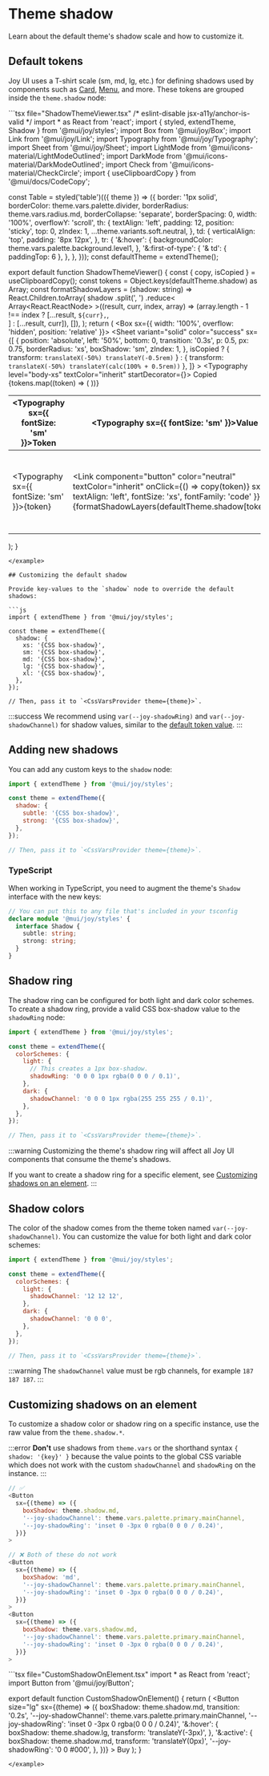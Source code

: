 # Theme shadow

Learn about the default theme's shadow scale and how to customize it.

## Default tokens

Joy UI uses a T-shirt scale (sm, md, lg, etc.) for defining shadows used by components such as [Card](https://mui.com/joy-ui/react-card/), [Menu](https://mui.com/joy-ui/react-menu/), and more.
These tokens are grouped inside the `theme.shadow` node:

<example name="ShadowThemeViewer">
```tsx file="ShadowThemeViewer.tsx"
/* eslint-disable jsx-a11y/anchor-is-valid */
import * as React from 'react';
import { styled, extendTheme, Shadow } from '@mui/joy/styles';
import Box from '@mui/joy/Box';
import Link from '@mui/joy/Link';
import Typography from '@mui/joy/Typography';
import Sheet from '@mui/joy/Sheet';
import LightMode from '@mui/icons-material/LightModeOutlined';
import DarkMode from '@mui/icons-material/DarkModeOutlined';
import Check from '@mui/icons-material/CheckCircle';
import { useClipboardCopy } from '@mui/docs/CodeCopy';

const Table = styled('table')(({ theme }) => ({
  border: '1px solid',
  borderColor: theme.vars.palette.divider,
  borderRadius: theme.vars.radius.md,
  borderCollapse: 'separate',
  borderSpacing: 0,
  width: '100%',
  overflowY: 'scroll',
  th: {
    textAlign: 'left',
    padding: 12,
    position: 'sticky',
    top: 0,
    zIndex: 1,
    ...theme.variants.soft.neutral,
  },
  td: {
    verticalAlign: 'top',
    padding: '8px 12px',
  },
  tr: {
    '&:hover': {
      backgroundColor: theme.vars.palette.background.level1,
    },
    '&:first-of-type': {
      '& td': { paddingTop: 6 },
    },
  },
}));
const defaultTheme = extendTheme();

export default function ShadowThemeViewer() {
  const { copy, isCopied } = useClipboardCopy();
  const tokens = Object.keys(defaultTheme.shadow) as Array<keyof Shadow>;
  const formatShadowLayers = (shadow: string) =>
    React.Children.toArray(
      shadow
        .split(', ')
        .reduce<
          Array<React.ReactNode>
        >((result, curr, index, array) => (array.length - 1 !== index ? [...result, `${curr},`, <br />] : [...result, curr]), []),
    );
  return (
    <Box sx={{ width: '100%', overflow: 'hidden', position: 'relative' }}>
      <Sheet
        variant="solid"
        color="success"
        sx={[
          {
            position: 'absolute',
            left: '50%',
            bottom: 0,
            transition: '0.3s',
            p: 0.5,
            px: 0.75,
            borderRadius: 'xs',
            boxShadow: 'sm',
            zIndex: 1,
          },
          isCopied
            ? { transform: `translateX(-50%) translateY(-0.5rem)` }
            : { transform: `translateX(-50%) translateY(calc(100% + 0.5rem))` },
        ]}
      >
        <Typography level="body-xs" textColor="inherit" startDecorator={<Check />}>
          Copied
        </Typography>
      </Sheet>
      <Table>
        <thead>
          <tr>
            <th>
              <Typography sx={{ fontSize: 'sm' }}>Token</Typography>
            </th>
            <th>
              <Typography sx={{ fontSize: 'sm' }}>Value</Typography>
            </th>
            <th>
              <Typography startDecorator={<LightMode />} sx={{ fontSize: 'sm' }}>
                Light
              </Typography>
            </th>
            <th>
              <Typography startDecorator={<DarkMode />} sx={{ fontSize: 'sm' }}>
                Dark
              </Typography>
            </th>
          </tr>
        </thead>
        <tbody>
          {tokens.map((token) => (
            <tr key={token}>
              <td>
                <Typography sx={{ fontSize: 'sm' }}>{token}</Typography>
              </td>
              <td>
                <Link
                  component="button"
                  color="neutral"
                  textColor="inherit"
                  onClick={() => copy(token)}
                  sx={{ textAlign: 'left', fontSize: 'xs', fontFamily: 'code' }}
                >
                  {formatShadowLayers(defaultTheme.shadow[token])}
                </Link>
              </td>
              <td data-joy-color-scheme="light">
                <Sheet
                  variant="outlined"
                  sx={{
                    width: 64,
                    height: 64,
                    boxShadow: (theme) => theme.shadow[token],
                    borderRadius: 'xs',
                    mr: 2,
                  }}
                />
              </td>
              <td data-joy-color-scheme="dark">
                <Sheet
                  variant="outlined"
                  sx={{
                    width: 64,
                    height: 64,
                    boxShadow: (theme) => theme.shadow[token],
                    borderRadius: 'xs',
                  }}
                />
              </td>
            </tr>
          ))}
        </tbody>
      </Table>
    </Box>
  );
}
```
</example>

## Customizing the default shadow

Provide key-values to the `shadow` node to override the default shadows:

```js
import { extendTheme } from '@mui/joy/styles';

const theme = extendTheme({
  shadow: {
    xs: '{CSS box-shadow}',
    sm: '{CSS box-shadow}',
    md: '{CSS box-shadow}',
    lg: '{CSS box-shadow}',
    xl: '{CSS box-shadow}',
  },
});

// Then, pass it to `<CssVarsProvider theme={theme}>`.
```

:::success
We recommend using `var(--joy-shadowRing)` and `var(--joy-shadowChannel)` for shadow values, similar to the [default token value](#default-tokens).
:::

## Adding new shadows

You can add any custom keys to the `shadow` node:

```js
import { extendTheme } from '@mui/joy/styles';

const theme = extendTheme({
  shadow: {
    subtle: '{CSS box-shadow}',
    strong: '{CSS box-shadow}',
  },
});

// Then, pass it to `<CssVarsProvider theme={theme}>`.
```

### TypeScript

When working in TypeScript, you need to augment the theme's `Shadow` interface with the new keys:

```ts
// You can put this to any file that's included in your tsconfig
declare module '@mui/joy/styles' {
  interface Shadow {
    subtle: string;
    strong: string;
  }
}
```

## Shadow ring

The shadow ring can be configured for both light and dark color schemes.
To create a shadow ring, provide a valid CSS box-shadow value to the `shadowRing` node:

```js
import { extendTheme } from '@mui/joy/styles';

const theme = extendTheme({
  colorSchemes: {
    light: {
      // This creates a 1px box-shadow.
      shadowRing: '0 0 0 1px rgba(0 0 0 / 0.1)',
    },
    dark: {
      shadowChannel: '0 0 0 1px rgba(255 255 255 / 0.1)',
    },
  },
});

// Then, pass it to `<CssVarsProvider theme={theme}>`.
```

:::warning
Customizing the theme's shadow ring will affect all Joy UI components that consume the theme's shadows.

If you want to create a shadow ring for a specific element, see [Customizing shadows on an element](#customizing-shadows-on-an-element).
:::

## Shadow colors

The color of the shadow comes from the theme token named `var(--joy-shadowChannel)`.
You can customize the value for both light and dark color schemes:

```js
import { extendTheme } from '@mui/joy/styles';

const theme = extendTheme({
  colorSchemes: {
    light: {
      shadowChannel: '12 12 12',
    },
    dark: {
      shadowChannel: '0 0 0',
    },
  },
});

// Then, pass it to `<CssVarsProvider theme={theme}>`.
```

:::warning
The `shadowChannel` value must be rgb channels, for example `187 187 187`.
:::

## Customizing shadows on an element

To customize a shadow color or shadow ring on a specific instance, use the raw value from the `theme.shadow.*`.

:::error
**Don't** use shadows from `theme.vars` or the shorthand syntax `{ shadow: '{key}' }` because the value points to the global CSS variable which does not work with the custom `shadowChannel` and `shadowRing` on the instance.
:::

```js
// ✅
<Button
  sx={(theme) => ({
    boxShadow: theme.shadow.md,
    '--joy-shadowChannel': theme.vars.palette.primary.mainChannel,
    '--joy-shadowRing': 'inset 0 -3px 0 rgba(0 0 0 / 0.24)',
  })}
>

// ❌ Both of these do not work
<Button
  sx={(theme) => ({
    boxShadow: 'md',
    '--joy-shadowChannel': theme.vars.palette.primary.mainChannel,
    '--joy-shadowRing': 'inset 0 -3px 0 rgba(0 0 0 / 0.24)',
  })}
>
<Button
  sx={(theme) => ({
    boxShadow: theme.vars.shadow.md,
    '--joy-shadowChannel': theme.vars.palette.primary.mainChannel,
    '--joy-shadowRing': 'inset 0 -3px 0 rgba(0 0 0 / 0.24)',
  })}
>
```

<example name="CustomShadowOnElement">
```tsx file="CustomShadowOnElement.tsx"
import * as React from 'react';
import Button from '@mui/joy/Button';

export default function CustomShadowOnElement() {
  return (
    <Button
      size="lg"
      sx={(theme) => ({
        boxShadow: theme.shadow.md,
        transition: '0.2s',
        '--joy-shadowChannel': theme.vars.palette.primary.mainChannel,
        '--joy-shadowRing': 'inset 0 -3px 0 rgba(0 0 0 / 0.24)',
        '&:hover': {
          boxShadow: theme.shadow.lg,
          transform: 'translateY(-3px)',
        },
        '&:active': {
          boxShadow: theme.shadow.md,
          transform: 'translateY(0px)',
          '--joy-shadowRing': '0 0 #000',
        },
      })}
    >
      Buy
    </Button>
  );
}
```
</example>